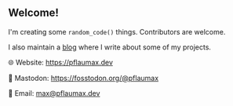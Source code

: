 ## Welcome!  
I'm creating some `random_code()` things. Contributors are welcome.

I also maintain a [blog](https://pflaumax.dev/blog/) where I write about some of my projects. 


🌐 Website:  https://pflaumax.dev

🦣 Mastodon:  https://fosstodon.org/@pflaumax  

📧 Email:  max@pflaumax.dev  


